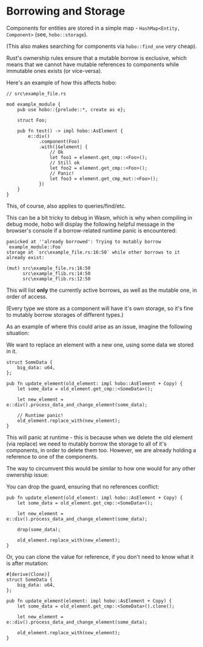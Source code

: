 # Borrowing and Storage

Components for entities are stored in a simple map - `HashMap<Entity, Component>` (see, `hobo::storage`).

(This also makes searching for components via `hobo::find_one` *very* cheap).

Rust's ownership rules ensure that a mutable borrow is exclusive, which means that we cannot have mutable references to components while immutable ones exists (or vice-versa).

Here's an example of how this affects hobo:

```rust,noplaypen
// src\example_file.rs

mod example_module {
    pub use hobo::{prelude::*, create as e};

    struct Foo;

    pub fn test() -> impl hobo::AsElement {
        e::div()
            .component(Foo)
            .with(|&element| {
                // Ok
                let foo1 = element.get_cmp::<Foo>();
                // Still ok
                let foo2 = element.get_cmp::<Foo>();
                // Panic!
                let foo3 = element.get_cmp_mut::<Foo>();
            })
    }
}
```

This, of course, also applies to queries/find/etc.

This can be a bit tricky to debug in Wasm, which is why when compiling in debug mode, hobo will display the following helpful message in the browser's console if a borrow-related runtime panic is encountered:

```
panicked at ''already borrowed': Trying to mutably borrow `example_module::Foo`    
storage at `src\example_file.rs:16:50` while other borrows to it already exist:

(mut) src\example_file.rs:16:50
      src\example_flib.rs:14:50
      src\example_flib.rs:12:50
```
This will list **only** the currently active borrows, as well as the mutable one, in order of access.

(Every type we store as a component will have it's own storage, so it's fine to mutably borrow storages of different types.)

As an example of where this could arise as an issue, imagine the following situation:

We want to replace an element with a new one, using some data we stored in it.

```rust,noplaypen
struct SomeData {
    big_data: u64,
};

pub fn update_element(old_element: impl hobo::AsElement + Copy) {
    let some_data = old_element.get_cmp::<SomeData>();

    let new_element = e::div().process_data_and_change_element(some_data);
    
    // Runtime panic!
    old_element.replace_with(new_element);
}
```

This will panic at runtime - this is because when we delete the old element (via replace) we need to mutably borrow the storage to all of it's components, in order to delete them too.
However, we are already holding a reference to one of the components.

The way to circumvent this would be similar to how one would for any other ownership issue:

You can drop the guard, ensuring that no references conflict:

```rust,noplaypen
pub fn update_element(old_element: impl hobo::AsElement + Copy) {
    let some_data = old_element.get_cmp::<SomeData>();

    let new_element = e::div().process_data_and_change_element(some_data);
    
    drop(some_data);

    old_element.replace_with(new_element);
}
```

Or, you can clone the value for reference, if you don't need to know what it is after mutation:

```rust,noplaypen
#[derive(Clone)]
struct SomeData {
    big_data: u64,
};

pub fn update_element(element: impl hobo::AsElement + Copy) {
    let some_data = old_element.get_cmp::<SomeData>().clone();

    let new_element = e::div().process_data_and_change_element(some_data);
    
    old_element.replace_with(new_element);
}
```
